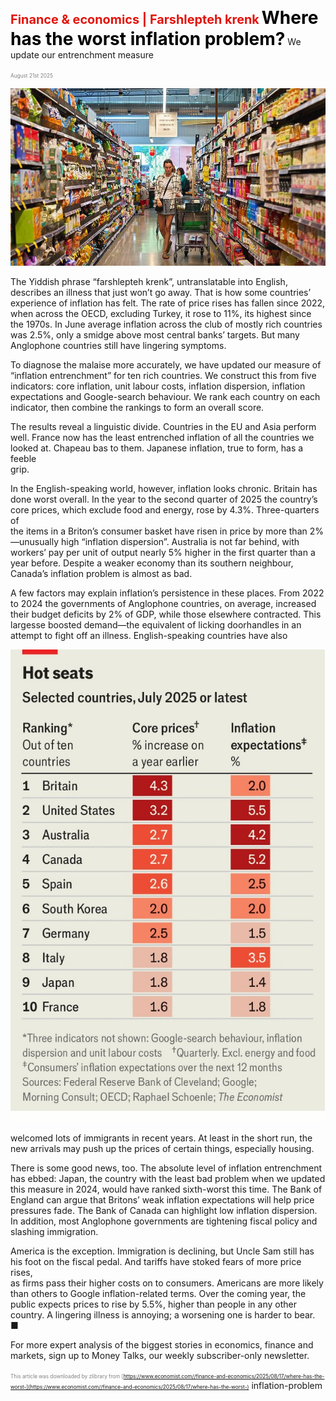 <span style="color:#E3120B; font-size:14.9pt; font-weight:bold;">Finance & economics | Farshlepteh krenk</span>
<span style="color:#000000; font-size:21.0pt; font-weight:bold;">Where has the worst inflation problem?</span>
We update our entrenchment measure

<span style="color:#808080; font-size:6.2pt;">August 21st 2025</span>
  

![](../images/059_Where_has_the_worst_inflation_problem/p0245_img01.jpeg)
  
The Yiddish phrase “farshlepteh krenk”, untranslatable into English,  
describes an illness that just won’t go away. That is how some countries’  
experience of inflation has felt. The rate of price rises has fallen since 2022,  
when across the OECD, excluding Turkey, it rose to 11%, its highest since  
the 1970s. In June average inflation across the club of mostly rich countries  
was 2.5%, only a smidge above most central banks’ targets. But many  
Anglophone countries still have lingering symptoms.

To diagnose the malaise more accurately, we have updated our measure of  
“inflation entrenchment” for ten rich countries. We construct this from five  
indicators: core inflation, unit labour costs, inflation dispersion, inflation
expectations and Google-search behaviour. We rank each country on each  
indicator, then combine the rankings to form an overall score.

The results reveal a linguistic divide. Countries in the EU and Asia perform  
well. France now has the least entrenched inflation of all the countries we  
looked at. Chapeau bas to them. Japanese inflation, true to form, has a feeble  
grip.

In the English-speaking world, however, inflation looks chronic. Britain has  
done worst overall. In the year to the second quarter of 2025 the country’s  
core prices, which exclude food and energy, rose by 4.3%. Three-quarters of  
the items in a Briton’s consumer basket have risen in price by more than 2%  
—unusually high “inflation dispersion”. Australia is not far behind, with  
workers’ pay per unit of output nearly 5% higher in the first quarter than a  
year before. Despite a weaker economy than its southern neighbour,  
Canada’s inflation problem is almost as bad.

A few factors may explain inflation’s persistence in these places. From 2022  
to 2024 the governments of Anglophone countries, on average, increased  
their budget deficits by 2% of GDP, while those elsewhere contracted. This  
largesse boosted demand—the equivalent of licking doorhandles in an  
attempt to fight off an illness. English-speaking countries have also

![](../images/059_Where_has_the_worst_inflation_problem/p0246_img01.jpeg)

welcomed lots of immigrants in recent years. At least in the short run, the  
new arrivals may push up the prices of certain things, especially housing.

There is some good news, too. The absolute level of inflation entrenchment  
has ebbed: Japan, the country with the least bad problem when we updated  
this measure in 2024, would have ranked sixth-worst this time. The Bank of  
England can argue that Britons’ weak inflation expectations will help price  
pressures fade. The Bank of Canada can highlight low inflation dispersion.  
In addition, most Anglophone governments are tightening fiscal policy and  
slashing immigration.

America is the exception. Immigration is declining, but Uncle Sam still has  
his foot on the fiscal pedal. And tariffs have stoked fears of more price rises,  
as firms pass their higher costs on to consumers. Americans are more likely  
than others to Google inflation-related terms. Over the coming year, the  
public expects prices to rise by 5.5%, higher than people in any other  
country. A lingering illness is annoying; a worsening one is harder to bear. ■

For more expert analysis of the biggest stories in economics, finance and  
markets, sign up to Money Talks, our weekly subscriber-only newsletter.

<span style="color:#808080; font-size:6.2pt;">This article was downloaded by zlibrary from [https://www.economist.com//finance-and-economics/2025/08/17/where-has-the-worst-](https://www.economist.com//finance-and-economics/2025/08/17/where-has-the-worst-)</span>
inflation-problem